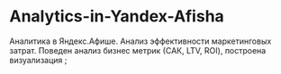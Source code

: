 # Analytics-in-Yandex-Afisha
 Аналитика в Яндекс.Афише. Анализ эффективности маркетинговых затрат. Поведен анализ бизнес метрик (САК, LTV, ROI), построена визуализация ; 
